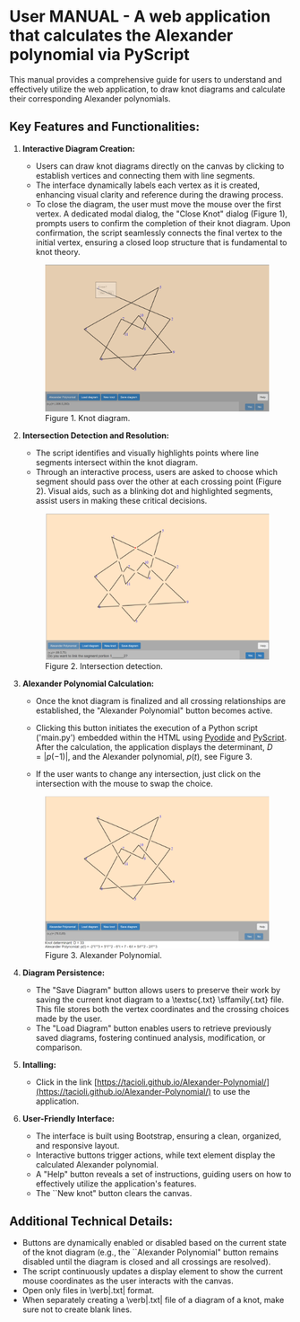 # User MANUAL -  A web application that calculates the Alexander polynomial via PyScript


This manual provides a comprehensive guide for users to understand and effectively utilize the web application, to draw knot diagrams and calculate their corresponding Alexander polynomials. 

## Key Features and Functionalities:

1.  **Interactive Diagram Creation:**

    *   Users can  draw knot diagrams directly on the canvas by clicking to establish vertices and connecting them with line segments.
    *   The interface dynamically labels each vertex as it is created, enhancing visual clarity and reference during the drawing process.
    *   To close the diagram, the user must move the mouse over the first vertex. A dedicated modal dialog, the "Close Knot" dialog (Figure 1), prompts users to confirm the completion of their knot diagram. Upon confirmation, the script seamlessly connects the final vertex to the initial vertex, ensuring a closed loop structure that is fundamental to knot theory.
    
    <figure>
       <img src="https://github.com/Tacioli/Alexander-Polynomial/blob/main/Close%20diagram.png" alt="">
       <figcaption>Figure 1. Knot diagram.</figcaption>
    </figure>

2.  **Intersection Detection and Resolution:**

    *   The script identifies and visually highlights points where line segments intersect within the knot diagram.
    *   Through an interactive process, users are asked to choose which segment should pass over the other at each crossing point (Figure 2). Visual aids, such as a blinking dot and highlighted segments, assist users in making these critical decisions.

    <figure>
       <img src="https://github.com/Tacioli/Alexander-Polynomial/blob/main/Question.png" alt="">
       <figcaption>Figure 2. Intersection detection.</figcaption>
    </figure>

3.  **Alexander Polynomial Calculation:**

    *   Once the knot diagram is finalized and all crossing relationships are established, the "Alexander Polynomial" button becomes active.
    *   Clicking this button initiates the execution of a Python script ('main.py') embedded within the HTML using [Pyodide](https://pyodide.org/en/stable/) and [PyScript](https://pyscript.net/). After the calculation, the application displays the determinant,  $D = |p(-1)|$, and the Alexander polynomial, $p(t)$, see Figure 3. 

    *   If the user wants to change any intersection, just click on the intersection with the mouse to swap the choice.

    <figure>
       <img src="https://github.com/Tacioli/Alexander-Polynomial/blob/main/10-61.png" alt="">
       <figcaption>Figure 3. Alexander Polynomial.</figcaption>
    </figure>

4.  **Diagram Persistence:**

    *   The "Save Diagram" button allows users to preserve their work by saving the current knot diagram to a \textsc{.txt} \sffamily{.txt} file. This file stores both the vertex coordinates and the crossing choices made by the user.
    *   The "Load Diagram" button enables users to retrieve previously saved diagrams, fostering continued analysis, modification, or comparison.

5.  **Intalling:**

    *   Click in the link [https://tacioli.github.io/Alexander-Polynomial/](https://tacioli.github.io/Alexander-Polynomial/) to use the application.

6.  **User-Friendly Interface:**

    *   The interface is built using Bootstrap, ensuring a clean, organized, and responsive layout.
    *   Interactive buttons trigger actions, while text element display the calculated Alexander polynomial.
    *   A "Help" button reveals a set of instructions, guiding users on how to effectively utilize the application's features.
    *   The ``New knot" button clears the canvas.

## Additional Technical Details:

*   Buttons are dynamically enabled or disabled based on the current state of the knot diagram (e.g., the ``Alexander Polynomial" button remains disabled until the diagram is closed and all crossings are resolved).
*   The script continuously updates a display element to show the current mouse coordinates as the user interacts with the canvas.
*   Open only files in \verb|.txt| format.
*   When separately creating a \verb|.txt| file of a diagram of a knot, make sure not to create blank lines.




